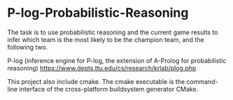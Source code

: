 # P-log-Probabilistic-Reasoning

The task is to use probabilistic reasoning and the current game results to infer which team is the most likely to be the champion team, and the following two.

P-log (inference engine for P-log, the extension of A-Prolog for probabilistic reasoning)
https://www.depts.ttu.edu/cs/research/krlab/plog.php

This project also include cmake. The cmake executable is the command-line interface of the cross-platform buildsystem generator CMake. 
